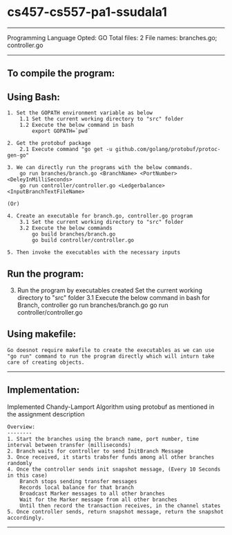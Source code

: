 # cs457-cs557-pa1-ssudala1

----------------------------------------------------------

Programming Language Opted: GO
Total files: 2
File names: branches.go; controller.go


----------------------------------------------------------

To compile the program:
-----------------------

Using Bash:
-----------

	1. Set the GOPATH environment variable as below
		1.1 Set the current working directory to "src" folder
		1.2 Execute the below command in bash
			export GOPATH=`pwd`

	2. Get the protobuf package
		2.1 Execute command "go get -u github.com/golang/protobuf/protoc-gen-go"

	3. We can directly run the programs with the below commands.
		go run branches/branch.go <BranchName> <PortNumber> <DeleyInMilliSeconds>
		go run controller/controller.go <Ledgerbalance> <InputBranchTextFileName>
	
	(Or)

	4. Create an executable for branch.go, controller.go program
		3.1 Set the current working directory to "src" folder
		3.2 Execute the below commands			
			go build branches/branch.go
			go build controller/controller.go  

	5. Then invoke the executables with the necessary inputs


Run the program:
----------------

3. Run the program by executables created
	Set the current working directory to "src" folder
	3.1 Execute the below command in bash for Branch, controller
		go run branches/branch.go <BranchName> <PortNumber> <DeleyInMilliSeconds>
		go run controller/controller.go <Ledgerbalance> <InputBranchTextFileName>


Using makefile:
--------------

	Go doesnot require makefile to create the executables as we can use "go run" command to run the program directly which will inturn take care of creating objects.



----------------------------------------------------------

Implementation:
---------------

Implemented Chandy-Lamport Algorithm using protobuf as mentioned in the assignment description

	Overview:
	--------
	1. Start the branches using the branch name, port number, time interval between transfer (milliseconds)
	2. Branch waits for controller to send InitBranch Message
	3. Once received, it starts trabsfer funds among all other branches randomly
	4. Once the controller sends init snapshot message, (Every 10 Seconds in this case)
		Branch stops sending transfer messages
		Records local balance for that branch
		Broadcast Marker messages to all other branches
		Wait for the Marker message from all other branches
		Until then record the transaction receives, in the channel states
	5. Once controller sends, return snapshot message, return the snapshot accordingly.

----------------------------------------------------------
